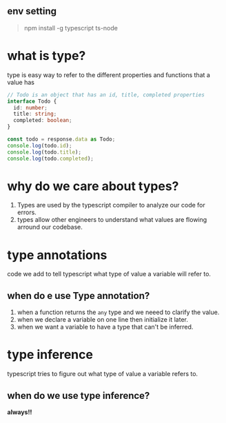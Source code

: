 
## env setting
> npm install -g typescript ts-node


# what is type?
type is easy way to refer to the different properties and functions that a value has

```typescript
// Todo is an object that has an id, title, completed properties
interface Todo {
  id: number;
  title: string;
  completed: boolean;
}

const todo = response.data as Todo;
console.log(todo.id);
console.log(todo.title);
console.log(todo.completed);
```

# why do we care about types?
1. Types are used by the typescript compiler to analyze our code for errors.
2. types allow other engineers to understand what values are flowing arround our codebase.


# type annotations
code we add to tell typescript what type of value a variable will refer to.

## when do e use Type annotation?
1. when a function returns the `any` type and we neeed to clarify the value.
2. when we declare a variable on one line then initialize it later.
3. when we want a variable to have a type that can't be inferred.


# type inference
typescript tries to figure out what type of value a variable refers to.   

## when do we use type inference?
**always!!**
